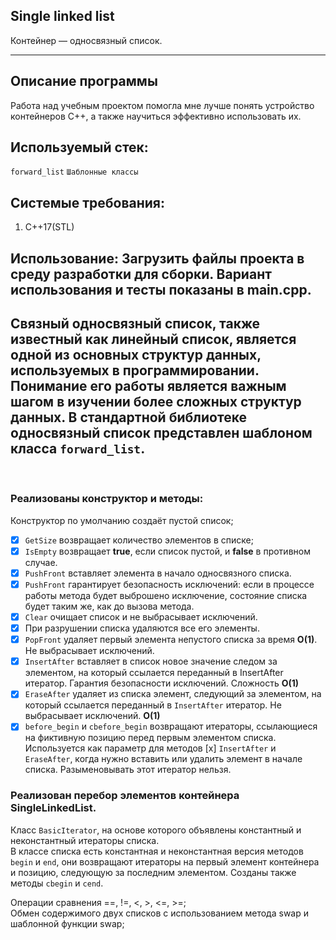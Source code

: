 ## Single linked list<br>
Контейнер — односвязный список.
___
## Описание программы<br>
Работа над учебным проектом помогла мне лучше понять устройство контейнеров C++, а также научиться эффективно использовать их.

## Используемый стек:
  `forward_list` `Шаблонные классы` 
  
## Системые требования:
  1. C++17(STL)

## Использование: Загрузить файлы проекта в среду разработки для сборки. Вариант использования и тесты показаны в main.cpp.<br>

## Связный односвязный список, также известный как линейный список, является одной из основных структур данных, используемых в программировании. Понимание его работы является важным шагом в изучении более сложных структур данных. В стандартной библиотеке односвязный список представлен шаблоном класса `forward_list`.
<br>

### Реализованы конструктор и методы:
 Конструктор по умолчанию создаёт пустой список;<br>
- [x] `GetSize` возвращает количество элементов в списке;<br>
- [x] `IsEmpty` возвращает **true**, если список пустой, и **false** в противном случае.<br>
- [x] `PushFront` вставляет элемента в начало односвязного списка.<br>
- [x] `PushFront` гарантирует безопасность исключений: если в процессе работы метода будет выброшено исключение, состояние списка будет таким же, как до вызова метода.<br>
- [x] `Clear` очищает список и не выбрасывает исключений. <br>
- [x] При разрушении списка удаляются все его элементы.<br>
- [x] `PopFront` удаляет первый элемента непустого списка за время **O(1)**. Не выбрасывает исключений.<br>
- [x] `InsertAfter` вставляет в список новое значение следом за элементом, на который ссылается переданный в InsertAfter итератор. Гарантия безопасности исключений. Сложность **O(1)**<br>
- [x] `EraseAfter` удаляет из списка элемент, следующий за элементом, на который ссылается переданный в `InsertAfter` итератор. Не выбрасывает исключений. **O(1)**<br>
- [x] `before_begin` и `cbefore_begin` возвращают итераторы, ссылающиеся на фиктивную позицию перед первым элементом списка. Используется как параметр для методов [x] `InsertAfter` и `EraseAfter`, когда нужно вставить или удалить элемент в начале списка. Разыменовывать этот итератор нельзя.<br>

### Реализован перебор элементов контейнера SingleLinkedList.
Класс `BasicIterator`, на основе которого объявлены константный и неконстантный итераторы списка.<br>
В классе списка есть константная и неконстантная версия методов `begin` и `end`, они возвращают итераторы на первый элемент контейнера и позицию, следующую за последним элементом. Созданы также методы `cbegin` и `cend`.<br>

 Операции сравнения ==, !=, <, >, <=, >=;<br>
 Обмен содержимого двух списков с использованием метода swap и шаблонной функции swap;<br>
